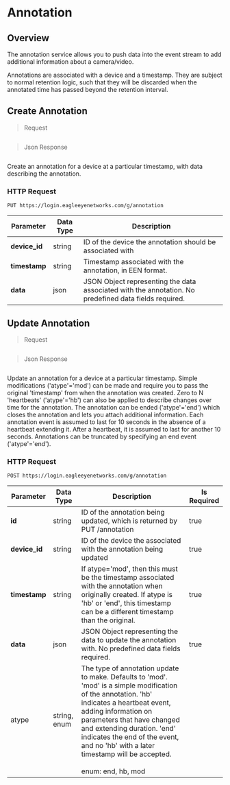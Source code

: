 # Annotation

<!--===================================================================-->
## Overview

The annotation service allows you to push data into the event stream to add additional information about a camera/video.

Annotations are associated with a device and a timestamp. They are subject to normal retention logic, such that they will be discarded when the annotated time has passed beyond the retention interval.

<!--===================================================================-->
## Create Annotation

> Request

```shell
```

> Json Response

```json
```

Create an annotation for a device at a particular timestamp, with data describing the annotation.

### HTTP Request

`PUT https://login.eagleeyenetworks.com/g/annotation`

Parameter       | Data Type   	| Description  
---------       | ----------- 	| -----------  
**device_id**   | string      	| ID of the device the annotation should be associated with
**timestamp**   | string      	| Timestamp associated with the annotation, in EEN format.
**data**   		| json   		| JSON Object representing the data associated with the annotation. No predefined data fields required.

<!--===================================================================-->
## Update Annotation

> Request

```shell
```

> Json Response

```json
```

Update an annotation for a device at a particular timestamp. Simple modifications ('atype'='mod') can be made and require you to pass the original 'timestamp' from when the annotation was created. Zero to N 'heartbeats' ('atype'='hb') can also be applied to describe changes over time for the annotation. The annotation can be ended ('atype'='end') which closes the annotation and lets you attach additional information. Each annotation event is assumed to last for 10 seconds in the absence of a heartbeat extending it. After a heartbeat, it is assumed to last for another 10 seconds. Annotations can be truncated by specifying an end event ('atype'='end').

### HTTP Request

`POST https://login.eagleeyenetworks.com/g/annotation`

Parameter       | Data Type   	| Description  | Is Required
---------       | ----------- 	| -----------  | -----------
**id**   		| string      	| ID of the annotation being updated, which is returned by PUT /annotation | true
**device_id**   | string      	| ID of the device the associated with the annotation being updated | true
**timestamp**   | string      	| If atype='mod', then this must be the timestamp associated with the annotation when originally created. If atype is 'hb' or 'end', this timestamp can be a different timestamp than the original. | true
**data**   		| json   		| JSON Object representing the data to update the annotation with. No predefined data fields required. | true
atype  			| string, enum  | The type of annotation update to make. Defaults to 'mod'. 'mod' is a simple modification of the annotation. 'hb' indicates a heartbeat event, adding information on parameters that have changed and extending duration. 'end' indicates the end of the event, and no 'hb' with a later timestamp will be accepted. <br><br>enum: end, hb, mod |


